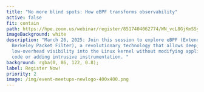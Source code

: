 ```yaml
---
title: "No more blind spots: How eBPF transforms observability"
active: false
fit: contain
path: https://hpe.zoom.us/webinar/register/8517404062774/WN_vcL8GjKmSSyQVbP18wITrg
imageBackground: white
description: "March 26, 2025: Join this session to explore eBPF (Extended
  Berkeley Packet Filter), a revolutionary technology that allows deep,
  low-overhead visibility into the Linux kernel without modifying application
  code or adding intrusive instrumentation. "
background: rgba(0, 86, 122, 0.8);
label: Register Now!
priority: 2
image: /img/event-meetups-newlogo-400x400.png
---
```


